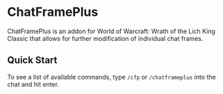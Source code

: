 # ChatFramePlus

ChatFramePlus is an addon for World of Warcraft: Wrath of the Lich King Classic that allows for further modification of individual chat frames.
## Quick Start

To see a list of available commands, type `/cfp` or `/chatframeplus` into the chat and hit enter.